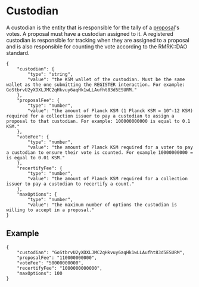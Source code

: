 # Custodian

A custodian is the entity that is responsible for the tally of a [proposal](proposal.md)'s votes. A proposal must have a custodian assigned to it.
A registered custodian is responsible for tracking when they are assigned to a proposal and is also responsible for counting the vote according to the RMRK::DAO standard.

```
{
	"custodian": {
		"type": "string",
		"value": "the KSM wallet of the custodian. Must be the same wallet as the one submitting the REGISTER interaction. For example: GoStbrvU2yXDXLJMC2qHkvuy6aqHk1wLLAufht83d5ESURM."
	},
	"proposalFee": {
		"type": "number",
		"value": "the amount of Planck KSM (1 Planck KSM = 10^-12 KSM) required for a collection issuer to pay a custodian to assign a proposal to that custodian. For example: 100000000000 is equal to 0.1 KSM."
	},
	"voteFee": {
		"type": "number",
		"value": "the amount of Planck KSM required for a voter to pay a custodian to ensure their vote is counted. For example 10000000000 = is equal to 0.01 KSM."
	},
	"recertifyFee": {
		"type": "number",
		"value": "the amount of Planck KSM required for a collection issuer to pay a custodian to recertify a count."
	},
	"maxOptions": {
		"type": "number",
		"value": "the maximum number of options the custodian is willing to accept in a proposal."
}
```

## Example

```
{
	"custodian": "GoStbrvU2yXDXLJMC2qHkvuy6aqHk1wLLAufht83d5ESURM",
	"proposalFee": "110000000000",
	"voteFee": "50000000000",
	"recertifyFee": "1000000000000",
	"maxOptions": 100
}
```

